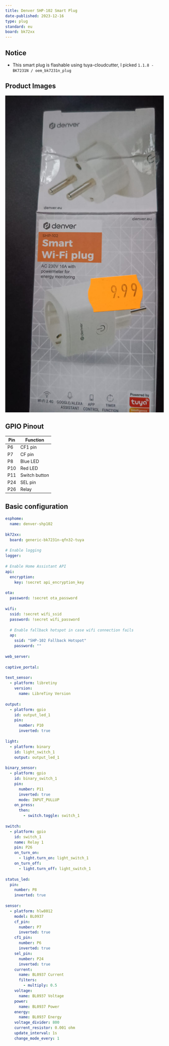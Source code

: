 ```yaml
---
title: Denver SHP-102 Smart Plug
date-published: 2023-12-16
type: plug
standard: eu
board: bk72xx
---
```


## Notice

- This smart plug is flashable using tuya-cloudcutter, I picked `1.1.8 - BK7231N / oem_bk7231n_plug`

## Product Images

![plug with box](denver-shp-102-box.jpg)

## GPIO Pinout

| Pin | Function      |
| --- | ------------- |
| P6  | CF1 pin       |
| P7  | CF pin        |
| P8  | Blue LED      |
| P10 | Red LED       |
| P11 | Switch button |
| P24 | SEL pin       |
| P26 | Relay         |

## Basic configuration

```yml
esphome:
  name: denver-shp102

bk72xx:
  board: generic-bk7231n-qfn32-tuya

# Enable logging
logger:

# Enable Home Assistant API
api:
  encryption:
    key: !secret api_encryption_key

ota:
  password: !secret ota_password

wifi:
  ssid: !secret wifi_ssid
  password: !secret wifi_password

  # Enable fallback hotspot in case wifi connection fails
  ap:
    ssid: "SHP-102 Fallback Hotspot"
    password: ""

web_server:

captive_portal:

text_sensor:
  - platform: libretiny
    version:
      name: LibreTiny Version

output:
  - platform: gpio
    id: output_led_1
    pin:
      number: P10
      inverted: true

light:
  - platform: binary
    id: light_switch_1
    output: output_led_1

binary_sensor:
  - platform: gpio
    id: binary_switch_1
    pin:
      number: P11
      inverted: true
      mode: INPUT_PULLUP
    on_press:
      then:
        - switch.toggle: switch_1

switch:
  - platform: gpio
    id: switch_1
    name: Relay 1
    pin: P26
    on_turn_on:
      - light.turn_on: light_switch_1
    on_turn_off:
      - light.turn_off: light_switch_1

status_led:
  pin:
    number: P8
    inverted: true

sensor:
  - platform: hlw8012
    model: BL0937
    cf_pin:
      number: P7
      inverted: true
    cf1_pin:
      number: P6
      inverted: true
    sel_pin:
      number: P24
      inverted: true
    current:
      name: BL0937 Current
      filters:
        - multiply: 0.5
    voltage:
      name: BL0937 Voltage
    power:
      name: BL0937 Power
    energy:
      name: BL0937 Energy
    voltage_divider: 800
    current_resistor: 0.001 ohm
    update_interval: 1s
    change_mode_every: 1
```
